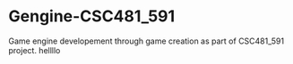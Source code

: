 # Gengine-CSC481_591
Game engine developement through game creation as part of CSC481_591 project.
hellllo